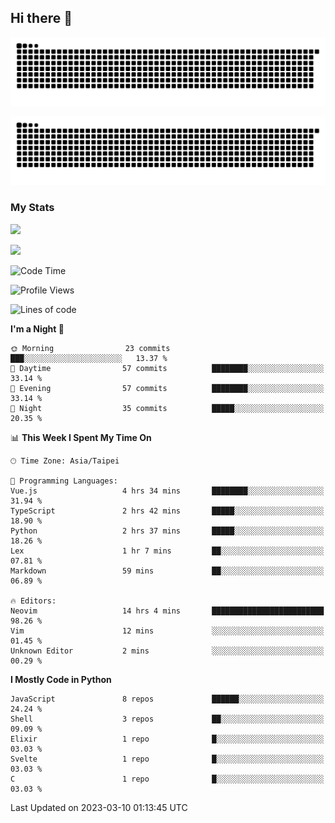 ## Hi there 👋

<div align="center">

![GitHub Snake Light](https://raw.githubusercontent.com/CSY54/CSY54/snake/github-snake.svg#gh-light-mode-only)

![GitHub Snake dark](https://raw.githubusercontent.com/CSY54/CSY54/snake/github-snake-dark.svg#gh-dark-mode-only)

</div>

### My Stats

![](https://github-readme-stats.vercel.app/api?username=CSY54&theme=nord&show_icons=true)

![](https://github-readme-stats.vercel.app/api/top-langs/?username=CSY54&theme=nord&layout=compact&card_width=445)

<!--START_SECTION:waka-->
![Code Time](http://img.shields.io/badge/Code%20Time-1%2C534%20hrs%2056%20mins-blue)

![Profile Views](http://img.shields.io/badge/Profile%20Views-0-blue)

![Lines of code](https://img.shields.io/badge/From%20Hello%20World%20I%27ve%20Written-388.3%20thousand%20lines%20of%20code-blue)

**I'm a Night 🦉** 

```text
🌞 Morning                23 commits          ███░░░░░░░░░░░░░░░░░░░░░░   13.37 % 
🌆 Daytime                57 commits          ████████░░░░░░░░░░░░░░░░░   33.14 % 
🌃 Evening                57 commits          ████████░░░░░░░░░░░░░░░░░   33.14 % 
🌙 Night                  35 commits          █████░░░░░░░░░░░░░░░░░░░░   20.35 % 
```


📊 **This Week I Spent My Time On** 

```text
🕑︎ Time Zone: Asia/Taipei

💬 Programming Languages: 
Vue.js                   4 hrs 34 mins       ████████░░░░░░░░░░░░░░░░░   31.94 % 
TypeScript               2 hrs 42 mins       █████░░░░░░░░░░░░░░░░░░░░   18.90 % 
Python                   2 hrs 37 mins       █████░░░░░░░░░░░░░░░░░░░░   18.26 % 
Lex                      1 hr 7 mins         ██░░░░░░░░░░░░░░░░░░░░░░░   07.81 % 
Markdown                 59 mins             ██░░░░░░░░░░░░░░░░░░░░░░░   06.89 % 

🔥 Editors: 
Neovim                   14 hrs 4 mins       █████████████████████████   98.26 % 
Vim                      12 mins             ░░░░░░░░░░░░░░░░░░░░░░░░░   01.45 % 
Unknown Editor           2 mins              ░░░░░░░░░░░░░░░░░░░░░░░░░   00.29 % 
```

**I Mostly Code in Python** 

```text
JavaScript               8 repos             ██████░░░░░░░░░░░░░░░░░░░   24.24 % 
Shell                    3 repos             ██░░░░░░░░░░░░░░░░░░░░░░░   09.09 % 
Elixir                   1 repo              █░░░░░░░░░░░░░░░░░░░░░░░░   03.03 % 
Svelte                   1 repo              █░░░░░░░░░░░░░░░░░░░░░░░░   03.03 % 
C                        1 repo              █░░░░░░░░░░░░░░░░░░░░░░░░   03.03 % 
```




 Last Updated on 2023-03-10 01:13:45 UTC
<!--END_SECTION:waka-->

<!--
**CSY54/CSY54** is a ✨ _special_ ✨ repository because its `README.md` (this file) appears on your GitHub profile.

Here are some ideas to get you started:

- 🔭 I’m currently working on ...
- 🌱 I’m currently learning ...
- 👯 I’m looking to collaborate on ...
- 🤔 I’m looking for help with ...
- 💬 Ask me about ...
- 📫 How to reach me: ...
- 😄 Pronouns: ...
- ⚡ Fun fact: ...
-->
